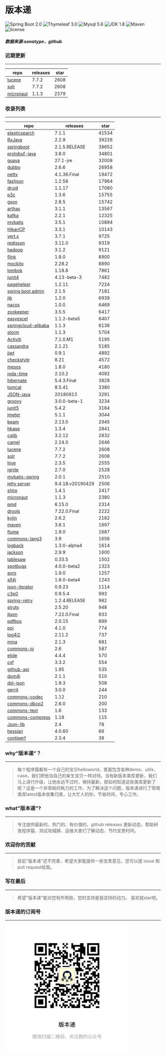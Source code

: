 # 版本递
![Spring Boot 2.0](https://img.shields.io/badge/Spring%20Boot-2.0-brightgreen.svg)
![Thymeleaf 3.0](https://img.shields.io/badge/Thymeleaf-3.0-yellow.svg)
![Mysql 5.6](https://img.shields.io/badge/Mysql-5.6-blue.svg)
![JDK 1.8](https://img.shields.io/badge/JDK-1.8-brightgreen.svg)
![Maven](https://img.shields.io/badge/Maven-3.5.0-yellowgreen.svg)
![license](https://img.shields.io/badge/license-Apache%202-blue.svg)
##### 数据来源:sonatype、github

### 近期更新
---
repo | releases | star
---|---|---
[lucene](https://github.com/apache/lucene-solr) | 7.7.2 | 2608
[solr](https://github.com/apache/lucene-solr) | 7.7.2 | 2608
[micronaut](https://github.com/micronaut-projects/micronaut-core) | 1.1.3 | 2379

### 收录列表
---
repo | releases | star
---|---|---
[elasticsearch](https://github.com/elastic/elasticsearch) | 7.1.1 | 41534 
[RxJava](https://github.com/ReactiveX/RxJava) | 2.2.9 | 39226 
[springboot](https://github.com/spring-projects/spring-boot) | 2.1.5.RELEASE | 38652 
[protobuf-java](https://github.com/protocolbuffers/protobuf) | 3.8.0 | 34801 
[guava](https://github.com/google/guava) | 27.1-jre | 32008 
[dubbo](https://github.com/apache/incubator-dubbo) | 2.6.6 | 26958 
[netty](https://github.com/netty/netty) | 4.1.36.Final | 19472 
[fastjson](https://github.com/alibaba/fastjson) | 1.2.58 | 17964 
[druid](https://github.com/alibaba/druid) | 1.1.17 | 17080 
[p3c](https://github.com/alibaba/p3c) | 1.3.6 | 15755 
[gson](https://github.com/google/gson) | 2.8.5 | 15742 
[arthas](https://github.com/alibaba/arthas) | 3.1.1 | 13567 
[kafka](https://github.com/apache/kafka) | 2.2.1 | 12325 
[mybatis](https://github.com/mybatis/mybatis-3) | 3.5.1 | 10894 
[HikariCP](https://github.com/brettwooldridge/HikariCP) | 3.3.1 | 10143 
[vert.x](https://github.com/eclipse-vertx/vert.x) | 3.7.1 | 9725 
[redisson](https://github.com/redisson/redisson) | 3.11.0 | 9319 
[hadoop](https://github.com/apache/hadoop) | 3.1.2 | 9121 
[flink](https://github.com/apache/flink) | 1.8.0 | 8900 
[mockito](https://github.com/mockito/mockito) | 2.28.2 | 8890 
[lombok](https://github.com/rzwitserloot/lombok) | 1.18.8 | 7861 
[junit4](https://github.com/junit-team/junit4) | 4.13-beta-3 | 7482 
[pagehelper](https://github.com/pagehelper/Mybatis-PageHelper) | 1.2.11 | 7224 
[spring boot admin](https://github.com/codecentric/spring-boot-admin) | 2.1.5 | 7181 
[jib](https://github.com/GoogleContainerTools/jib) | 1.2.0 | 6939 
[nacos](https://github.com/alibaba/nacos) | 1.0.0 | 6469 
[zookeeper](https://github.com/apache/zookeeper) | 3.5.5 | 6417 
[easyexcel](https://github.com/alibaba/easyexcel) | 1.1.2-beta5 | 6407 
[springcloud-alibaba](https://github.com/spring-cloud-incubator/spring-cloud-alibaba) | 1.1.3 | 6136 
[storm](https://github.com/apache/storm) | 1.1.3 | 5704 
[Activiti](https://github.com/Activiti/Activiti) | 7.1.0.M1 | 5195 
[cassandra](https://github.com/apache/cassandra) | 2.1.21 | 5185 
[jjwt](https://github.com/jwtk/jjwt) | 0.9.1 | 4892 
[checkstyle](https://github.com/checkstyle/checkstyle) | 8.21 | 4572 
[mesos](https://github.com/apache/mesos) | 1.8.0 | 4180 
[joda-time](https://github.com/JodaOrg/joda-time) | 2.10.2 | 4092 
[hibernate](https://github.com/hibernate/hibernate-orm) | 5.4.3.Final | 3828 
[tomcat](https://github.com/apache/tomcat) | 8.5.41 | 3380 
[JSON-java](https://github.com/stleary/JSON-java) | 20180813 | 3291 
[groovy](https://github.com/apache/groovy) | 3.0.0-beta-1 | 3234 
[junit5](https://github.com/junit-team/junit5) | 5.4.2 | 3164 
[jmeter](https://github.com/apache/jmeter) | 5.1.1 | 3044 
[beam](https://github.com/apache/beam) | 2.13.0 | 2945 
[hbase](https://github.com/apache/hbase) | 1.3.4 | 2841 
[cglib](https://github.com/cglib/cglib) | 3.2.12 | 2832 
[camel](https://github.com/apache/camel) | 2.24.0 | 2646 
[lucene](https://github.com/apache/lucene-solr) | 7.7.2 | 2608 
[solr](https://github.com/apache/lucene-solr) | 7.7.2 | 2608 
[hive](https://github.com/apache/hive) | 2.3.5 | 2555 
[ignite](https://github.com/apache/ignite) | 2.7.0 | 2528 
[mybatis-spring](https://github.com/mybatis/spring-boot-starter) | 2.0.1 | 2510 
[jetty server](https://github.com/eclipse/jetty.project) | 9.4.18.v20190429 | 2506 
[shiro](https://github.com/apache/shiro) | 1.4.1 | 2417 
[micronaut](https://github.com/micronaut-projects/micronaut-core) | 1.1.3 | 2380 
[pmd](https://github.com/pmd/pmd) | 6.15.0 | 2314 
[drools](https://github.com/kiegroup/drools) | 7.22.0.Final | 2222 
[kylin](https://github.com/apache/kylin) | 2.6.2 | 2182 
[maven](https://github.com/apache/maven) | 3.6.1 | 1697 
[flume](https://github.com/apache/flume) | 1.9.0 | 1687 
[commons-lang3](https://github.com/apache/commons-lang) | 3.9 | 1656 
[logback](https://github.com/qos-ch/logback) | 1.3.0-alpha4 | 1614 
[jackson](https://github.com/FasterXML/jackson-core) | 2.9.9 | 1600 
[tablesaw](https://github.com/jtablesaw/tablesaw) | 0.33.5 | 1502 
[spotbugs](https://github.com/spotbugs/spotbugs) | 4.0.0-beta2 | 1323 
[avro](https://github.com/apache/avro) | 1.9.0 | 1257 
[slf4j](https://github.com/qos-ch/slf4j) | 1.8.0-beta4 | 1243 
[json-iterator](https://github.com/json-iterator/java) | 0.9.23 | 1114 
[c3p0](https://github.com/swaldman/c3p0) | 0.9.5.4 | 993 
[spring-retry](https://github.com/spring-projects/spring-retry) | 1.2.4.RELEASE | 982 
[struts](https://github.com/apache/struts) | 2.5.20 | 948 
[jbpm](https://github.com/kiegroup/jbpm) | 7.22.0.Final | 933 
[pdfbox](https://github.com/apache/pdfbox) | 2.0.15 | 889 
[poi](https://github.com/apache/poi) | 4.1.0 | 774 
[log4j2](https://github.com/apache/logging-log4j2) | 2.11.2 | 737 
[mina](https://github.com/apache/mina) | 2.1.3 | 681 
[commons-io](https://github.com/apache/commons-io) | 2.6 | 587 
[elide](https://github.com/yahoo/elide) | 4.4.4 | 570 
[cxf](https://github.com/apache/cxf) | 3.3.2 | 554 
[github-api](https://github.com/kohsuke/github-api) | 1.95 | 535 
[dom4j](https://github.com/dom4j/dom4j) | 2.1.1 | 510 
[dsl-json](https://github.com/ngs-doo/dsl-json) | 1.9.3 | 508 
[gerrit](https://github.com/GerritCodeReview/gerrit) | 3.0.0 | 244 
[commons-codec](https://github.com/apache/commons-codec) | 1.12 | 210 
[commons-dbcp2](https://github.com/apache/commons-dbcp) | 2.6.0 | 200 
[commons-text](https://github.com/apache/commons-text) | 1.6 | 133 
[commons-compress](https://github.com/apache/commons-compress) | 1.18 | 115 
[Json-lib](https://github.com/aalmiray/Json-lib) | 2.4 | 78 
[hessian](https://github.com/ebourg/hessian) | 4.0.60 | 66 
[contiperf](https://github.com/lucaspouzac/contiperf) | 2.3.4 | 38 

### why“版本递”？
--- 
>每个程序猿都有一个自己的宝贝helloworld，里面包含各种demo、utils、case，我们把他当自己的亲生宝贝一样对待。当有新版本类库更新，我们马上进行升级，让他永远不过时，保持最新。那如何知道这些类库更新了呢？这是一个非常耗时耗力的工作，为了解决这个问题，版本递进行了常用类库latest版本收集归类，让大忙人的你，节省时间，专心工作。


### what"版本递"?
---
> 专注提供最新的、热门的、有价值的、github releases 更新动态，帮助研发程序猿、测试攻城狮、运维大拿们了解动态、节约宝贵时间。

### 欢迎你的贡献
---
> 目前“版本递”还不完善，希望大家能提供一些宝贵意见，您可以提 issue 和 pull request给我。


### 写在最后
---
> 希望"版本递"能对您有所帮助，您的支持是我坚持的动力。
> 喜欢就star吧。

### 版本递的订阅号
---
<img src="https://github.com/jartisan2001/latest/blob/master/Image.jpg" width="400" hegiht="400" align=left />